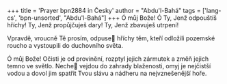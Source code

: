 +++
title = 'Prayer bpn2884 in Česky'
author = "Abdu'l-Bahá"
tags = ['lang-cs', 'bpn-unsorted', "Abdu'l-Bahá"]
+++
Ó můj Bože! Ó Ty, Jenž odpouštíš hříchy! Ty, Jenž propůjčuješ dary! Ty, Jenž zbavuješ utrpení!

Vpravdě, vroucně Tě prosím, odpuse hříchy těm, kteří odložili pozemské roucho a vystoupili do duchovního světa.

Ó můj Bože! Očisti je od provinění, rozptyl jejich zármutek a změň jejich temno ve světlo. Neche vejdou do zahrady blaženosti, omyj je nejčistší vodou a dovol jim spatřit Tvou slávu a nádheru na nejvznešenější hoře.
